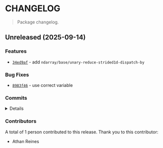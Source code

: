 # CHANGELOG

> Package changelog.

<section class="release" id="unreleased">

## Unreleased (2025-09-14)

<section class="features">

### Features

-   [`34ed9af`](https://github.com/stdlib-js/stdlib/commit/34ed9af63e302a5f4a759c7ef9b4f048b3ef89d4) - add `ndarray/base/unary-reduce-strided1d-dispatch-by`

</section>

<!-- /.features -->

<section class="bug-fixes">

### Bug Fixes

-   [`8983f46`](https://github.com/stdlib-js/stdlib/commit/8983f46c72781a991814dcf9a6e08db27cd12e39) - use correct variable

</section>

<!-- /.bug-fixes -->

<section class="commits">

### Commits

<details>

-   [`351db28`](https://github.com/stdlib-js/stdlib/commit/351db2889ebd45eb0dc55efd4edb1e4d6e20daa7) - **refactor:** use array utility _(by Athan Reines)_
-   [`626b52b`](https://github.com/stdlib-js/stdlib/commit/626b52bc5f30d90237d82055095814a5f6e75546) - **docs:** remove comma _(by Athan Reines)_
-   [`794dcb3`](https://github.com/stdlib-js/stdlib/commit/794dcb39a1a97b958b56f2a56ada615344a0d993) - **docs:** fix examples _(by Athan Reines)_
-   [`b937bc4`](https://github.com/stdlib-js/stdlib/commit/b937bc453930ccb515898c2e2040c65f9f9ae2ad) - **docs:** fix comment _(by Athan Reines)_
-   [`7ff8051`](https://github.com/stdlib-js/stdlib/commit/7ff805189d4e18714abb7ad430e409bae2db442b) - **docs:** fix comment _(by Athan Reines)_
-   [`8983f46`](https://github.com/stdlib-js/stdlib/commit/8983f46c72781a991814dcf9a6e08db27cd12e39) - **fix:** use correct variable _(by Athan Reines)_
-   [`71f1df4`](https://github.com/stdlib-js/stdlib/commit/71f1df4e7a7c70aa99e3ea52aaabaafa6d033878) - **docs:** update examples _(by Athan Reines)_
-   [`5b938ee`](https://github.com/stdlib-js/stdlib/commit/5b938eee513bfe9b1859cb2875aaed8d787daf74) - **docs:** update description _(by Athan Reines)_
-   [`34ed9af`](https://github.com/stdlib-js/stdlib/commit/34ed9af63e302a5f4a759c7ef9b4f048b3ef89d4) - **feat:** add `ndarray/base/unary-reduce-strided1d-dispatch-by` _(by Athan Reines)_

</details>

</section>

<!-- /.commits -->

<section class="contributors">

### Contributors

A total of 1 person contributed to this release. Thank you to this contributor:

-   Athan Reines

</section>

<!-- /.contributors -->

</section>

<!-- /.release -->

